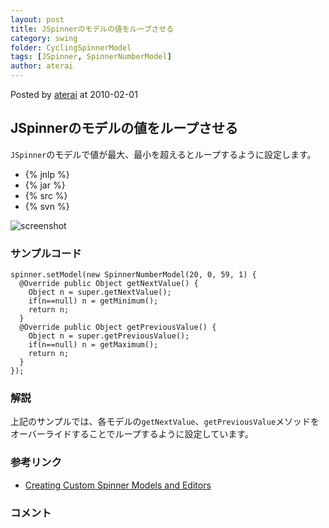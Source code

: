 ```yaml
---
layout: post
title: JSpinnerのモデルの値をループさせる
category: swing
folder: CyclingSpinnerModel
tags: [JSpinner, SpinnerNumberModel]
author: aterai
---
```


Posted by [aterai](http://terai.xrea.jp/aterai.html) at 2010-02-01

## JSpinnerのモデルの値をループさせる
`JSpinner`のモデルで値が最大、最小を超えるとループするように設定します。

- {% jnlp %}
- {% jar %}
- {% src %}
- {% svn %}

<!-- dummy comment line for breaking list -->

![screenshot](http://lh4.ggpht.com/_9Z4BYR88imo/TQTKYcCKxAI/AAAAAAAAAV4/T8OdovAF6EY/s800/CyclingSpinnerModel.png)

### サンプルコード
<pre class="prettyprint"><code>spinner.setModel(new SpinnerNumberModel(20, 0, 59, 1) {
  @Override public Object getNextValue() {
    Object n = super.getNextValue();
    if(n==null) n = getMinimum();
    return n;
  }
  @Override public Object getPreviousValue() {
    Object n = super.getPreviousValue();
    if(n==null) n = getMaximum();
    return n;
  }
});
</code></pre>

### 解説
上記のサンプルでは、各モデルの`getNextValue`、`getPreviousValue`メソッドをオーバーライドすることでループするように設定しています。

### 参考リンク
- [Creating Custom Spinner Models and Editors](http://docs.oracle.com/javase/tutorial/uiswing/components/spinner.html#model)

<!-- dummy comment line for breaking list -->

### コメント
